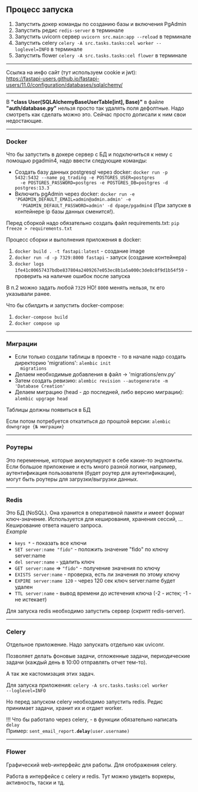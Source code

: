 <h2>Процесс запуска</h2>
<ol>
<li>Запустить докер команды по созданию базы и включения PgAdmin</li>
<li>Запустить редис <code>redis-server</code> в терминале</li>
<li>Запустить uvicorn сервер <code>uvicorn src.main:app --reload</code> в терминале</li>
<li>Запустить celery <code>celery -A src.tasks.tasks:cel worker --loglevel=INFO</code> в терминале</li>
<li>Запустить flower <code>celery -A src.tasks.tasks:cel flower</code> в терминале</li>
</ol>

---
Ссылка на инфо сайт (тут используем cookie и jwt):<br>
https://fastapi-users.github.io/fastapi-users/11.0/configuration/databases/sqlalchemy/

---
В <b>"class User(SQLAlchemyBaseUserTable[int], Base)"</b> в файле <b>"auth/database.py"</b> нельзя просто так удалять поля 
дефолтные. Надо смотреть как сделать можно это. Сейчас просто дописали к ним свои недостающие.

---
<h3>Docker</h3>
Что бы запустить в докере сервер с БД и подключиться к нему с помощью pgadmin4, надо ввести следующие команды:
<ul>
<li> Создать базу данных postgresql через docker: <code>docker run -p 5432:5432 --name pg_trading -e POSTGRES_USER=postgres
  -e POSTGRES_PASSWORD=postgres -e POSTGRES_DB=postgres -d postgres:13.3</code></li>
<li> Включить pgAdmin через docker: <code>docker run -e 'PGADMIN_DEFAULT_EMAIL=admin@admin.admin' -e 
  'PGADMIN_DEFAULT_PASSWORD=admin' -d dpage/pgadmin4</code> (При запуске в контейнере ip базы данных сменится!).</li>
</ul>

Перед сборкой надо обязательно создать файл requirements.txt: <code>pip freeze > requirements.txt</code>

Процесс сборки и выполнения приложения в docker:
<ol>
<li><code>docker build . -t fastapi:latest</code> - создание image</li>
<li><code>docker run -d -p 7329:8000 fastapi</code> - запуск (создание контейнера)</li>
<li><code>docker logs 1fe41c00657437bdbe837804a2409267e053ec8b1a5a000c3de8c8f9d1b54f59</code> - проверить на 
наличие ошибок после запуска</li>
</ol>
В п.2 можно задать любой <code>7329</code> НО! <code>8000</code> менять нельзя, тк его указывали ранее. 

Что бы сбилдить и запустить docker-compose:
<ol>
<li><code>docker-compose build</code></li>
<li><code>docker compose up</code></li>
</ol>

---

<h3>Миграции</h3>
<ul>
<li>Если только создали таблицы в проекте - то в начале надо создать директорию 'migrations': <code>alembic init 
  migrations</code></li>
<li> Делаем необходимые добавления в файл -> 'migrations/env.py'</li>
<li> Затем создать ревизию: <code>alembic revision --autogenerate -m 'Database Creation'</code></li>
<li> Делаем миграцию (head - до последней, либо версию миграции): <code>alembic upgrage head</code></li>
</ul>
Таблицы должны появиться в БД 

Если потом потребуется откатиться до прошлой версии: <code>alembic downgrage {№ миграции}</code>

---
<h3>Роутеры</h3>
Это переменные, которые аккумулируют в себе какие-то эндпоинты. Если большое приложение и есть много разной логики, 
например, аутентификация пользователя (будет роутер для аутентификации), могут быть роутеры для загрузки/выгрузки 
данных.

---
<h3>Redis</h3>
Это БД (NoSQL). Она хранится в оперативной памяти и имеет формат ключ-значение. Используется для кеширования, хранения 
сессий, ...
Кеширование ответа нашего запроса. <br>
<i>Example</i>
<ul>
<li><code>keys *</code> - показать все ключи</li>
<li><code>SET server:name "fido"</code> - положить значение "fido" по ключу server:name</li>
<li><code>del server:name</code> - удалить ключ</li>
<li><code>GET server:name</code> => <code>"fido"</code> - получение значения по ключу</li>
<li><code>EXISTS server:name</code> - проверка, есть ли значения по этому ключу</li>
<li><code>EXPIRE server:name 120</code> - через 120 сек ключ server:name будет удален</li>
<li><code>TTL server:name</code> - вывод времени до истечения ключа (-2 - истек; -1 - не истекает)</li>
</ul>
Для запуска redis необходимо запустить сервер (скрипт redis-server).

---
<h3>Celery</h3>
Отдельное приложение. Надо запускать отдельно как uviconr.

Позволяет делать фоновые задачи, отложенные задачи, периодические задачи (каждый день в 10:00 отправлять отчет тем-то).

А так же кастомизация этих задач.

Для запуска приложения: <code>celery -A src.tasks.tasks:cel worker --loglevel=INFO</code>

Но перед запуском celery необходимо запустить redis. Редис принимает задачи, хранит их и отдает worker.

!!! Что бы работало через celery, - в функции обязательно написать <code>delay</code>
<br> Пример: <code>sent_email_report.<b>delay</b>(user.username)</code>

---
<h3>Flower</h3>
Графический web-интерфейс для работы. Для отображения celery.

Работа в интерфейсе с celery и redis. Тут можно увидеть воркеры, активность, таски и тд.
